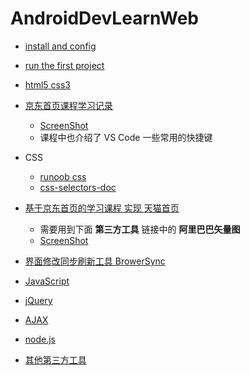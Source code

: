 # AndroidDevLearnWeb


* [install and config](https://github.com/103style/AndroidDevLearnWeb/blob/master/install.md)

* [run the first project](https://github.com/103style/AndroidDevLearnWeb/blob/master/WebTest)

* [html5 css3](https://github.com/103style/AndroidDevLearnWeb/blob/master/html5css3)

* [京东首页课程学习记录](https://github.com/103style/AndroidDevLearnWeb/blob/master/jd)
  * [ScreenShot](https://github.com/103style/AndroidDevLearnWeb/blob/master/jd/screenshot.gif)
  * 课程中也介绍了 VS Code 一些常用的快捷键

* CSS
  * [runoob css](https://github.com/103style/AndroidDevLearnWeb/tree/master/runoob%20css)
  * [css-selectors-doc](https://github.com/103style/AndroidDevLearnWeb/blob/master/css-selectors-doc.md)

* [基于京东首页的学习课程 实现 天猫首页](https://github.com/103style/AndroidDevLearnWeb/tree/master/tmall)
  * 需要用到下面 **第三方工具** 链接中的 **阿里巴巴矢量图**
  * [ScreenShot](https://github.com/103style/AndroidDevLearnWeb/blob/master/tmall/tmall_srceenshot.gif)

* [界面修改同步刷新工具 BrowerSync](https://github.com/103style/AndroidDevLearnWeb/blob/master/BrowerSync.md)

* [JavaScript](https://github.com/103style/AndroidDevLearnWeb/tree/master/JavaScript)

* [jQuery](https://github.com/103style/AndroidDevLearnWeb/tree/master/jquery)

* [AJAX](https://github.com/103style/AndroidDevLearnWeb/tree/master/AJAX)

* [node.js](https://github.com/103style/AndroidDevLearnWeb/tree/master/nodejs)

* [其他第三方工具](https://github.com/103style/AndroidDevLearnWeb/blob/master/thirdpartywebsite.md)
